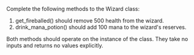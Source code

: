 Complete the following methods to the Wizard class:

  1)  get_fireballed() should remove 500 health from the wizard.
  2)  drink_mana_potion() should add 100 mana to the wizard's reserves.

Both methods should operate on the instance of the class. They take no inputs and returns no values explicitly.
